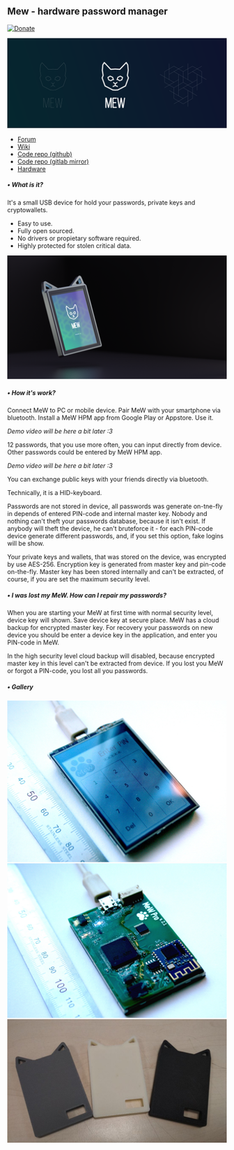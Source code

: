 ## Mew - hardware password manager
[![Donate](https://img.shields.io/badge/Donate-PayPal-green.svg)](https://www.paypal.com/cgi-bin/webscr?cmd=_donations&business=3LJA6GYKRW6PU&lc=US&item_name=MeW%20HPM%20Donate&currency_code=USD&bn=PP%2dDonationsBF%3abtn_donateCC_LG%2egif%3aNonHosted)

<img src="https://raw.githubusercontent.com/konachan700/konachan700.github.io/master/q2.png"> 

*   [Forum](https://forum.mewhpm.com)
*   [Wiki](https://wiki.mewhpm.com)
*   [Code repo (github)](https://github.com/konachan700/Mew)
*   [Code repo (gitlab mirror)](https://gitlab.com/mewhpm/firmware)
*   [Hardware](https://easyeda.com/konachan.700/MeW_Pro_v2.1)

##### • What is it?
It's a small USB device for hold your passwords, private keys and cryptowallets.

*   Easy to use.
*   Fully open sourced.
*   No drivers or propietary software required.
*   Highly protected for stolen critical data.

<img src="https://raw.githubusercontent.com/konachan700/konachan700.github.io/master/q1.png"> 

##### • How it's work?

Connect MeW to PC or mobile device. Pair MeW with your smartphone via bluetooth. Install a MeW HPM app from Google Play or Appstore. Use it.  

_Demo video will be here a bit later :3_

12 passwords, that you use more often, you can input directly from device. Other passwords could be entered by MeW HPM app.  

_Demo video will be here a bit later :3_

You can exchange public keys with your friends directly via bluetooth.

Technically, it is a HID-keyboard.

Passwords are not stored in device, all passwords was generate on-tne-fly in depends of entered PIN-code and internal master key. Nobody and nothing can't theft your passwords database, because it isn't exist. If anybody will theft the device, he can't bruteforce it - for each PIN-code device generate different passwords, and, if you set this option, fake logins will be show.  

Your private keys and wallets, that was stored on the device, was encrypted by use AES-256. Encryption key is generated from master key and pin-code on-the-fly. Master key has been stored internally and can't be extracted, of course, if you are set the maximum security level.

##### • I was lost my MeW. How can I repair my passwords?

When you are starting your MeW at first time with normal security level, device key will shown. Save device key at secure place. MeW has a cloud backup for encrypted master key. For recovery your passwords on new device you should be enter a device key in the application, and enter you PIN-code in MeW.

In the high security level cloud backup will disabled, because encrypted master key in this level can't be extracted from device. If you lost you MeW or forgot a PIN-code, you lost all you passwords.

##### • Gallery
<img src="https://raw.githubusercontent.com/konachan700/konachan700.github.io/master/IMG_0865.JPG"> 
<img src="https://raw.githubusercontent.com/konachan700/konachan700.github.io/master/IMG_0869.JPG">
<img src="https://raw.githubusercontent.com/konachan700/konachan700.github.io/master/case1.jpg"> 
